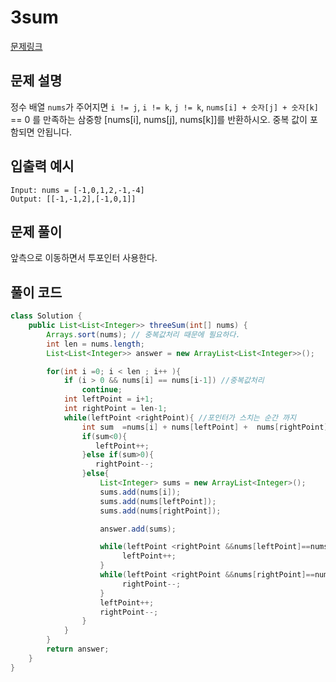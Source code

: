 # 3sum


[문제링크](https://leetcode.com/problems/3sum/)

## 문제 설명

정수 배열 `nums`가 주어지면
`i != j`, `i != k`, `j != k`, `nums[i] + 숫자[j] + 숫자[k]` == 0 를 만족하는
삼중항 [nums[i], nums[j], nums[k]]를 반환하시오.
중복 값이 포함되면 안됩니다.

## 입출력 예시

```
Input: nums = [-1,0,1,2,-1,-4]
Output: [[-1,-1,2],[-1,0,1]]
```

## 문제 풀이

앞측으로 이동하면서 투포인터 사용한다.

## 풀이 코드

```java
class Solution {
    public List<List<Integer>> threeSum(int[] nums) {
        Arrays.sort(nums); // 중복값처리 때문에 필요하다.
        int len = nums.length;
        List<List<Integer>> answer = new ArrayList<List<Integer>>();

        for(int i =0; i < len ; i++ ){
            if (i > 0 && nums[i] == nums[i-1]) //중복값처리
                continue;
            int leftPoint = i+1;
            int rightPoint = len-1;
            while(leftPoint <rightPoint){ //포인터가 스치는 순간 까지
                int sum  =nums[i] + nums[leftPoint] +  nums[rightPoint];
                if(sum<0){
                   leftPoint++;
                }else if(sum>0){
                   rightPoint--;
                }else{
                    List<Integer> sums = new ArrayList<Integer>();
                    sums.add(nums[i]);
                    sums.add(nums[leftPoint]);
                    sums.add(nums[rightPoint]);

                    answer.add(sums);

                    while(leftPoint <rightPoint &&nums[leftPoint]==nums[leftPoint+1]){
                         leftPoint++;
                    }
                    while(leftPoint <rightPoint &&nums[rightPoint]==nums[rightPoint-1]){
                         rightPoint--;
                    }
                    leftPoint++;
                    rightPoint--;
                }
            }
        }
        return answer;
    }
}

```

